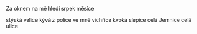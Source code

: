 Za oknem na mě hledí srpek měsíce

stýská velice
kývá z police
ve mně vichřice
kvoká slepice
celá Jemnice
celá ulice

